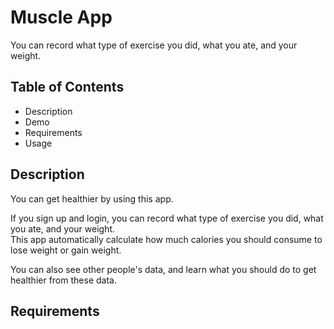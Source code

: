 # Muscle App
You can record what type of exercise you did, what you ate, and your weight. 
## Table of Contents
+ Description
+ Demo
+ Requirements
+ Usage
## Description
You can get healthier by using this app.  

If you sign up and login, you can record what type of exercise you did, what you ate, and your weight.  
This app automatically calculate how much calories you should consume to lose weight or gain weight. 

You can also see other people's data, and learn what you should do to get healthier from these data.

## Requirements
